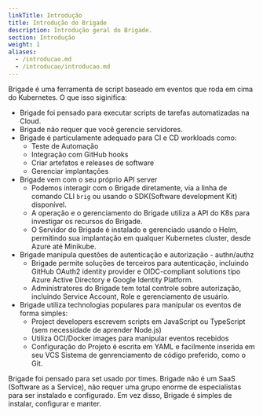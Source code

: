 ```yaml
---
linkTitle: Introdução
title: Introdução do Brigade
description: Introdução geral do Brigade.
section: Introdução
weight: 1
aliases: 
  - /introducao.md
  - /introducao/introducao.md
---
```


Brigade é uma ferramenta de script baseado em eventos que roda em cima do Kubernetes. O que isso siginifica:

- Brigade foi pensado para executar scripts de tarefas automatizadas na Cloud.
- Brigade não requer que você gerencie servidores.
- Brigade é particulamente adequado para CI e CD workloads como:
  - Teste de Automação
  - Integração com GitHub hooks
  - Criar artefatos e releases de software
  - Gerenciar implantações
- Brigade vem com o seu próprio API server
  - Podemos interagir com o Brigade diretamente, via a linha de comando CLI `brig` ou usando o SDK(Software development Kit) disponível.
  - A operação e o gerenciamento do Brigade utiliza a API do K8s para investigar os recursos do Brigade.
  - O Servidor do Brigade é instalado e gerenciado usando o Helm, permitindo sua implantação em qualquer Kubernetes cluster, desde Azure até Minikube.
- Brigade manipula questões de autenticação e autorização - authn/authz
  - Brigade permite soluções de terceiros para autenticação, incluindo GitHub OAuth2 identity provider e OIDC-compliant solutions tipo Azure Active Directory e Google Identity Platform.
  - Administratores do Brigade tem total controle sobre autorização, incluindo Service Account, Role e gerenciamento de usuário.
- Brigade utiliza technologias populares para manipular os eventos de forma simples:
  - Project developers escrevem scripts em JavaScript ou TypeScript (sem necessidade de aprender Node.js)
  - Utiliza OCI/Docker images para manipular eventos recebidos
  - Configuração do Projeto é escrita em YAML e facilmente inserida em seu VCS Sistema de genrenciamento de código preferido, como o Git.

Brigade foi pensado para set usado por times. Brigade não é um SaaS (Software as a Service), não requer uma grupo enorme de especialistas para ser instalado e configurado. Em vez disso, Brigade é simples de instalar, configurar e manter.